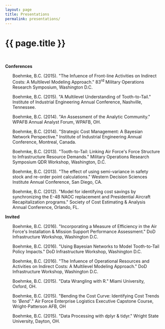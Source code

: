 ```yaml
---
layout: page
title: Presentations
permalink: presentations/
---
```


<h1 class="post-title">{{ page.title }}</h1>

<br>

<strong>Conferences</strong>
<ul>
<p>
Boehmke, B.C. (2015). "The Infuence of Front-line Activities on Indirect Costs: A Multilevel Modeling Approach." 83<sup>rd</sup> Military Operations Research Symposium, Washington D.C. &nbsp; <a href="https://www.dropbox.com/s/mkz8yn3qlni12ht/MORS_Presentation.pdf?dl=0" style="color:black;"><i class="fa fa-external-link-square" aria-hidden="true" style="font-size:1em"></i></a>
</p>
<p>
Boehmke, B.C. (2015). "A Multilevel Understanding of Tooth-to-Tail." Institute of Industrial Engineering Annual Conference, Nashville, Tennessee. &nbsp; <a href="https://www.dropbox.com/s/l7h76n61cobudf0/Multilevel.pdf?dl=0" style="color:black;"><i class="fa fa-external-link-square" aria-hidden="true" style="font-size:1em"></i></a>
</p>
<p>
Boehmke, B.C. (2014). "An Assessment of the Analytic Community." WPAFB Annual Analyst Forum, WPAFB, OH.
</p>
<p>
Boehmke, B.C. (2014). "Strategic Cost Management: A Bayesian Network Perspective." Institute of Industrial Engineering Annual Conference, Montreal, Canada.
</p>
<p>
Boehmke, B.C. (2013). "Tooth-to-Tail: Linking Air Force's Force Structure to Infrastructure Resource Demands." Military Operations Research Symposium QDR Workshop, Washington, D.C.
</p>
<p>
Boehmke, B.C. (2013). "The effect of using semi-variance in safety stock and re-order point calculations." Western Decision Sciences Institute Annual Conference, San Diego, CA.
</p>
<p>
Boehmke, B.C. (2012). "Model for identifying cost savings by synchronizing the E-4B NAOC replacement and Presidential Aircraft Recapitalization programs." Society of Cost Estimating & Analysis Annual Conference, Orlando, FL.
</p>
</ul>

<strong>Invited</strong>
<ul>
<p>
Boehmke, B.C. (2016). "Incorporating a Measure of Efficiency in the Air Force's Installation & Mission Support Performance Assessment." DoD Infrastructure Workshop, Washington D.C. &nbsp; <a href="https://www.researchgate.net/publication/293683620_Effectiveness_vs_Efficiency_Measuring_US_Air_Force_Installation_Support_Activities_via_Data_Envelopment_Analysis" style="color:black;"><i class="fa fa-external-link-square" aria-hidden="true" style="font-size:1em"></i></a>
</p>
<p>
Boehmke, B.C. (2016). "Using Bayesian Networks to Model Tooth-to-Tail Policy Impacts." DoD Infrastructure Workshop, Washington D.C. &nbsp; <a href="https://www.researchgate.net/publication/301293479_Bayesian_network_Presentation" style="color:black;"><i class="fa fa-external-link-square" aria-hidden="true" style="font-size:1em"></i></a>
</p>
<p>
Boehmke, B.C. (2016). "The Infuence of Operational Resources and Activities on Indirect Costs: A Multilevel Modeling Approach." DoD Infrastructure Workshop, Washington D.C. &nbsp; <a href="https://www.researchgate.net/publication/295678024_The_influence_of_operational_resources_and_activities_on_indirect_personnel_costs_A_multilevel_modeling_approach#share" style="color:black;"><i class="fa fa-external-link-square" aria-hidden="true" style="font-size:1em"></i></a>
</p>
<p>
Boehmke, B.C. (2015). "Data Wrangling with R." Miami University, Oxford, OH. &nbsp; <a href="http://bradleyboehmke.github.io//2015/10/data-wrangling-presentation.html" style="color:black;"><i class="fa fa-external-link-square" aria-hidden="true" style="font-size:1em"></i></a>
</p>
<p>
Boehmke, B.C. (2015). "Bending the Cost Curve: Identifying Cost Trends to <em>'Bend'</em>." Air Force Enterprise Logistics Executive Capstone Course, Wright-Patterson AFB, OH &nbsp; <a href="https://www.dropbox.com/s/hy5pbwxoff4pyse/BTCC.pdf?dl=0" style="color:black;"><i class="fa fa-external-link-square" aria-hidden="true" style="font-size:1em"></i></a>
</p>
<p>
Boehmke, B.C. (2015). "Data Processing with dplyr & tidyr." Wright State University, Dayton, OH. &nbsp; <a href="http://bradleyboehmke.github.io//2015/09/data-processing-with-dplyr-tidyr.html" style="color:black;"><i class="fa fa-external-link-square" aria-hidden="true" style="font-size:1em"></i></a>
</p>
</ul>
